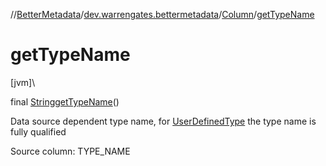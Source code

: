 //[BetterMetadata](../../../index.md)/[dev.warrengates.bettermetadata](../index.md)/[Column](index.md)/[getTypeName](get-type-name.md)

# getTypeName

[jvm]\

final [String](https://docs.oracle.com/javase/8/docs/api/java/lang/String.html)[getTypeName](get-type-name.md)()

Data source dependent type name, for [UserDefinedType](../-user-defined-type/index.md) the type name is fully qualified

Source column: TYPE_NAME

